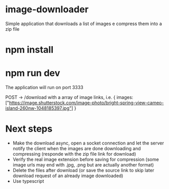 # image-downloader
Simple application that downloads a list of images e compress them into a zip file

# npm install
# npm run dev

The application will run on port 3333

POST -> /download with a array of image links, i.e.
{
  images: ["https://image.shutterstock.com/image-photo/bright-spring-view-cameo-island-260nw-1048185397.jpg"]
}

# Next steps
- Make the download async, open a socket connection and let the server notify the client when the images are done downloading and compressing
(responde with the zip file link for download)
- Verify the real image extension before saving for compression (some image urls may end with .jpg, .png but are actually another format)
- Delete the files after download (or save the source link to skip later download request of an already image downloaded)
- Use typescript

